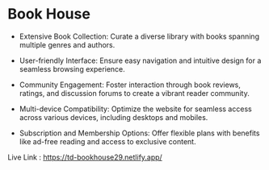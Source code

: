 # Book House

* Extensive Book Collection: Curate a diverse library with books spanning multiple genres and authors.

* User-friendly Interface: Ensure easy navigation and intuitive design for a seamless browsing experience.

* Community Engagement: Foster interaction through book reviews, ratings, and discussion forums to create 
  a vibrant reader community.

* Multi-device Compatibility: Optimize the website for seamless access across various devices, 
  including desktops and mobiles.
  
* Subscription and Membership Options: Offer flexible plans with benefits like ad-free reading and access
  to  exclusive content.
   


Live Link : https://td-bookhouse29.netlify.app/   